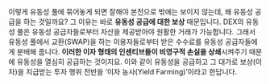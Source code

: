 이렇게 유동성 풀에 묶어놓게 되면 잘해야 본전으로 밖에는 보이지 않는데, 왜 유동성 공급을 하는 것일까요? 그 이유는 바로 **유동성 공급에 대한 보상** 때문입니다. DEX의 유동성 풀은 유동성 공급자들로부터 자산을 제공받아야 원활한 거래가 가능합니다. 그래서 유동성 풀에서 교환(SWAP)을 하는 이용자들로부터 받은 수수료를 유동성 공급자들에게 분배해 줍니다. **이러한 이자 형태의 인센티브들이 비영구적 손실을 상쇄**시켜주기 때문에 유동성을 열심히 공급하는 것이지요. 이와 같이 유동성을 공급하고 그 대가로 보상(이자)을 지급받는 투자 행위 전반을 ‘이자 농사(Yield Farming)’이라고 한답니다.
